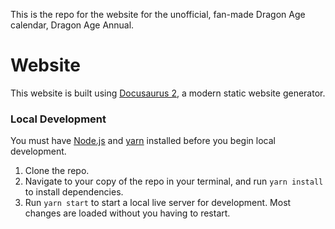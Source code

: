 This is the repo for the website for the unofficial, fan-made Dragon Age calendar, Dragon Age Annual. 

# Website

This website is built using [Docusaurus 2](https://docusaurus.io/), a modern static website generator.


### Local Development
You must have [Node.js](https://nodejs.org/en) and [yarn](https://yarnpkg.com/) installed before you begin local development.

1. Clone the repo.
2. Navigate to your copy of the repo in your terminal, and run `yarn install` to install dependencies.
3. Run `yarn start` to start a local live server for development. Most changes are loaded without you having to restart.